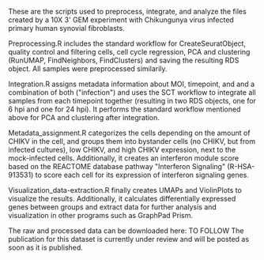 These are the scripts used to preprocess, integrate, and analyze the files created by a 10X 3' GEM experiment with Chikungunya virus infected primary human synovial fibroblasts.

Preprocessing.R includes the standard workflow for CreateSeuratObject, quality control and filtering cells, cell cycle regression, PCA and clustering (RunUMAP, FindNeighbors, FindClusters) and saving the resulting RDS object. All samples were preprocessed similarily.

Integration.R assigns metadata information about MOI, timepoint, and and a combination of both ("infection") and uses the SCT workflow to integrate all samples from each timepoint together (resulting in two RDS objects, one for 6 hpi and one for 24 hpi). It performs the standard workflow mentioned above for PCA and clustering after integration. 

Metadata_assignment.R categorizes the cells depending on the amount of CHIKV in the cell, and groups them into bystander cells (no CHIKV, but from infected cultures), low CHIKV, and high CHIKV expression, next to the mock-infected cells. Additionally, it creates an interferon module score based on the REACTOME database pathway "Interferon Signaling" (R-HSA-913531) to score each cell for its expression of interferon signaling genes.

Visualization_data-extraction.R finally creates UMAPs and ViolinPlots to visualize the results. Additionally, it calculates differentially expressed genes between groups and extract data for further analysis and visualization in other programs such as GraphPad Prism.


The raw and processed data can be downloaded here: TO FOLLOW
The publication for this dataset is currently under review and will be posted as soon as it is published.
